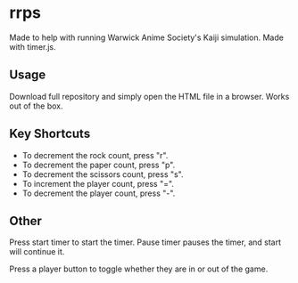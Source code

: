 # rrps
Made to help with running Warwick Anime Society's Kaiji simulation. Made with timer.js.

## Usage
Download full repository and simply open the HTML file in a browser. Works out of the box.

## Key Shortcuts
- To decrement the rock count, press "r".
- To decrement the paper count, press "p".
- To decrement the scissors count, press "s".
- To increment the player count, press "=".
- To decrement the player count, press "-".

## Other
Press start timer to start the timer. Pause timer pauses the timer, and start will continue it. 

Press a player button to toggle whether they are in or out of the game. 

